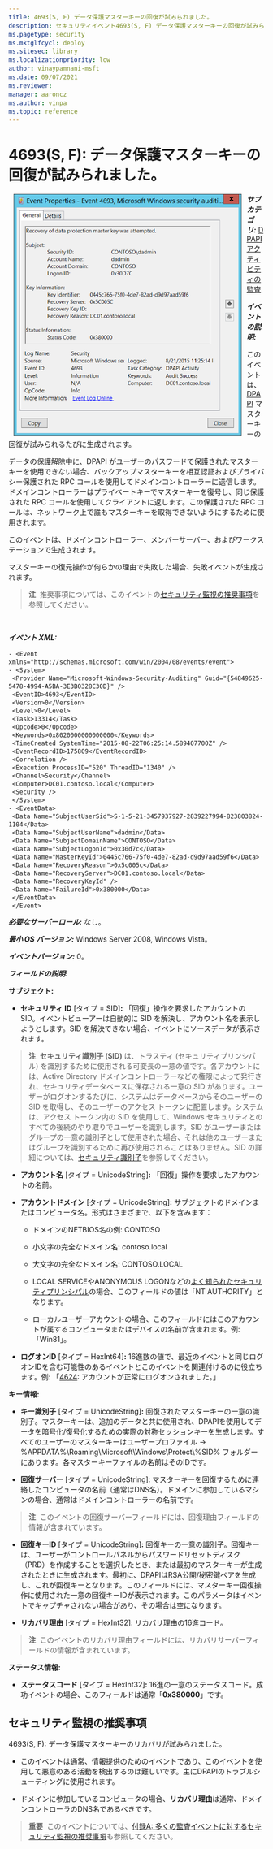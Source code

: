 ```yaml
---
title: 4693(S, F) データ保護マスターキーの回復が試みられました。
description: セキュリティイベント4693(S, F) データ保護マスターキーの回復が試みられましたについて説明します。
ms.pagetype: security
ms.mktglfcycl: deploy
ms.sitesec: library
ms.localizationpriority: low
author: vinaypamnani-msft
ms.date: 09/07/2021
ms.reviewer: 
manager: aaroncz
ms.author: vinpa
ms.topic: reference
---
```


# 4693(S, F): データ保護マスターキーの回復が試みられました。

<img src="images/event-4693.png" alt="Event 4693 illustration" width="449" height="477" hspace="10" align="left" />

***サブカテゴリ:***&nbsp;[DPAPI アクティビティの監査](audit-dpapi-activity.md)

***イベントの説明:***

このイベントは、[DPAPI](/previous-versions/ms995355(v=msdn.10)) マスターキーの回復が試みられるたびに生成されます。

データの保護解除中に、DPAPI がユーザーのパスワードで保護されたマスターキーを使用できない場合、バックアップマスターキーを相互認証およびプライバシー保護された RPC コールを使用してドメインコントローラーに送信します。ドメインコントローラーはプライベートキーでマスターキーを復号し、同じ保護された RPC コールを使用してクライアントに返します。この保護された RPC コールは、ネットワーク上で誰もマスターキーを取得できないようにするために使用されます。

このイベントは、ドメインコントローラー、メンバーサーバー、およびワークステーションで生成されます。

マスターキーの復元操作が何らかの理由で失敗した場合、失敗イベントが生成されます。

> **注**&nbsp;&nbsp;推奨事項については、このイベントの[セキュリティ監視の推奨事項](#security-monitoring-recommendations)を参照してください。

<br clear="all">

***イベント XML:***
```
- <Event xmlns="http://schemas.microsoft.com/win/2004/08/events/event">
- <System>
 <Provider Name="Microsoft-Windows-Security-Auditing" Guid="{54849625-5478-4994-A5BA-3E3B0328C30D}" /> 
 <EventID>4693</EventID> 
 <Version>0</Version> 
 <Level>0</Level> 
 <Task>13314</Task> 
 <Opcode>0</Opcode> 
 <Keywords>0x8020000000000000</Keywords> 
 <TimeCreated SystemTime="2015-08-22T06:25:14.589407700Z" /> 
 <EventRecordID>175809</EventRecordID> 
 <Correlation /> 
 <Execution ProcessID="520" ThreadID="1340" /> 
 <Channel>Security</Channel> 
 <Computer>DC01.contoso.local</Computer> 
 <Security /> 
 </System>
- <EventData>
 <Data Name="SubjectUserSid">S-1-5-21-3457937927-2839227994-823803824-1104</Data> 
 <Data Name="SubjectUserName">dadmin</Data> 
 <Data Name="SubjectDomainName">CONTOSO</Data> 
 <Data Name="SubjectLogonId">0x30d7c</Data> 
 <Data Name="MasterKeyId">0445c766-75f0-4de7-82ad-d9d97aad59f6</Data> 
 <Data Name="RecoveryReason">0x5c005c</Data> 
 <Data Name="RecoveryServer">DC01.contoso.local</Data> 
 <Data Name="RecoveryKeyId" /> 
 <Data Name="FailureId">0x380000</Data> 
 </EventData>
 </Event>

```

***必要なサーバーロール:*** なし。

***最小 OS バージョン:*** Windows Server 2008, Windows Vista。

***イベントバージョン:*** 0。

***フィールドの説明:***

**サブジェクト:**

-   **セキュリティ ID** \[タイプ = SID\]**:** 「回復」操作を要求したアカウントの SID。イベントビューアーは自動的に SID を解決し、アカウント名を表示しようとします。SID を解決できない場合、イベントにソースデータが表示されます。

> **注**&nbsp;&nbsp;**セキュリティ識別子 (SID)** は、トラスティ (セキュリティプリンシパル) を識別するために使用される可変長の一意の値です。各アカウントには、Active Directory ドメインコントローラーなどの権限によって発行され、セキュリティデータベースに保存される一意の SID があります。ユーザーがログオンするたびに、システムはデータベースからそのユーザーの SID を取得し、そのユーザーのアクセス トークンに配置します。システムは、アクセス トークン内の SID を使用して、Windows セキュリティとのすべての後続のやり取りでユーザーを識別します。SID がユーザーまたはグループの一意の識別子として使用された場合、それは他のユーザーまたはグループを識別するために再び使用されることはありません。SID の詳細については、[セキュリティ識別子](/windows/access-protection/access-control/security-identifiers)を参照してください。

-   **アカウント名** \[タイプ = UnicodeString\]**:** 「回復」操作を要求したアカウントの名前。

-   **アカウントドメイン** \[タイプ = UnicodeString\]**:** サブジェクトのドメインまたはコンピュータ名。形式はさまざまで、以下を含みます：

    -   ドメインのNETBIOS名の例: CONTOSO

    -   小文字の完全なドメイン名: contoso.local

    -   大文字の完全なドメイン名: CONTOSO.LOCAL

    -   LOCAL SERVICEやANONYMOUS LOGONなどの[よく知られたセキュリティプリンシパル](/windows/security/identity-protection/access-control/security-identifiers)の場合、このフィールドの値は「NT AUTHORITY」となります。

    -   ローカルユーザーアカウントの場合、このフィールドにはこのアカウントが属するコンピュータまたはデバイスの名前が含まれます。例: 「Win81」。

-   **ログオンID** \[タイプ = HexInt64\]**:** 16進数の値で、最近のイベントと同じログオンIDを含む可能性のあるイベントとこのイベントを関連付けるのに役立ちます。例: 「[4624](event-4624.md): アカウントが正常にログオンされました。」

**キー情報:**

-   **キー識別子** \[タイプ = UnicodeString\]**:** 回復されたマスターキーの一意の識別子。マスターキーは、追加のデータと共に使用され、DPAPIを使用してデータを暗号化/復号化するための実際の対称セッションキーを生成します。すべてのユーザーのマスターキーはユーザープロファイル -> %APPDATA%\\Roaming\\Microsoft\\Windows\\Protect\\%SID% フォルダーにあります。各マスターキーファイルの名前はそのIDです。

-   **回復サーバー** \[タイプ = UnicodeString\]: マスターキーを回復するために連絡したコンピュータの名前（通常はDNS名）。ドメインに参加しているマシンの場合、通常はドメインコントローラーの名前です。

> **注**&nbsp;&nbsp;このイベントの回復サーバーフィールドには、回復理由フィールドの情報が含まれています。

-   **回復キーID** \[タイプ = UnicodeString\]**:** 回復キーの一意の識別子。回復キーは、ユーザーがコントロールパネルからパスワードリセットディスク（PRD）を作成することを選択したとき、または最初のマスターキーが生成されたときに生成されます。最初に、DPAPIはRSA公開/秘密鍵ペアを生成し、これが回復キーとなります。このフィールドには、マスターキー回復操作に使用された一意の回復キーIDが表示されます。このパラメータはイベントでキャプチャされない場合があり、その場合は空になります。

-   **リカバリ理由** \[タイプ = HexInt32\]: リカバリ理由の16進コード。

> **注**&nbsp;&nbsp;このイベントのリカバリ理由フィールドには、リカバリサーバーフィールドの情報が含まれています。

**ステータス情報:**

-   **ステータスコード** \[タイプ = HexInt32\]**:** 16進の一意のステータスコード。成功イベントの場合、このフィールドは通常「**0x380000**」です。

## セキュリティ監視の推奨事項

4693(S, F): データ保護マスターキーのリカバリが試みられました。

-   このイベントは通常、情報提供のためのイベントであり、このイベントを使用して悪意のある活動を検出するのは難しいです。主にDPAPIのトラブルシューティングに使用されます。

-   ドメインに参加しているコンピュータの場合、**リカバリ理由**は通常、ドメインコントローラのDNS名であるべきです。

> **重要**&nbsp;&nbsp;このイベントについては、[付録A: 多くの監査イベントに対するセキュリティ監視の推奨事項](appendix-a-security-monitoring-recommendations-for-many-audit-events.md)も参照してください。

